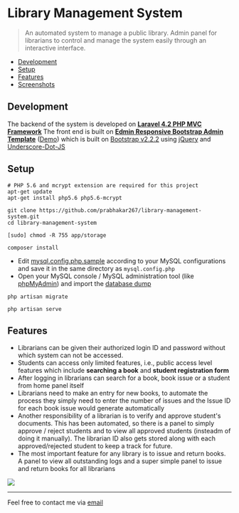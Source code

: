 # Library Management System

> An automated system to manage a public library. Admin panel for librarians to control and manage the system easily through an interactive interface.

 + [Development](#development)
 + [Setup](#setup)
 + [Features](#features)
 + [Screenshots](meta/README.md)

## Development
The backend of the system is developed on **[Laravel 4.2 PHP MVC Framework](https://laravel.com/)**
The front end is built on **[Edmin Responsive Bootstrap Admin Template](http://egrappler.com/responsive-bootstrap-admin-template-edmin/)** ([Demo](http://www.egrappler.com/edmin/index.html)) which is built on [Bootstrap v2.2.2](https://bootstrapdocs.com/v2.2.2/docs/) using [jQuery](https://blog.jquery.com/2013/02/04/jquery-1-9-1-released/) and [Underscore-Dot-JS](http://underscorejs.org/)

## Setup

```shell
# PHP 5.6 and mcrypt extension are required for this project
apt-get update
apt-get install php5.6 php5.6-mcrypt
```

```shell
git clone https://github.com/prabhakar267/library-management-system.git
cd library-management-system
```

```shell
[sudo] chmod -R 755 app/storage
```

```shell
composer install
```

 + Edit [mysql.config.php.sample](app/config/mysql.config.php.sample) according to your MySQL configurations and save it in the same directory as ```mysql.config.php```
 + Open your MySQL console / MySQL administration tool (like [phpMyAdmin](https://www.phpmyadmin.net/)) and import the [database dump](database/library.sql)

```shell
php artisan migrate
```

```shell
php artisan serve
```

## Features
 + Librarians can be given their authorized login ID and password without which system can not be accessed.
 + Students can access only limited features, i.e., public access level features which include **searching a book** and **student registration form**
 + After logging in librarians can search for a book, book issue or a student from home panel itself
 + Librarians need to make an entry for new books, to automate the process they simply need to enter the number of issues and the Issue ID for each book issue would generate automatically
 + Another responsibility of a librarian is to verify and approve student's documents. This has been automated, so there is a panel to simply approve / reject students and to view all approved students (insteadm of doing it manually). The librarian ID also gets stored along with each approved/rejected student to keep a track for future.
 + The most important feature for any library is to issue and return books. A panel to view all outstanding logs and a super simple panel to issue and return books for all librarians


![](meta/screencapture-library-local-1450375427449.png)

--------------------------
Feel free to contact me via [email](http://goo.gl/68kmd6)

